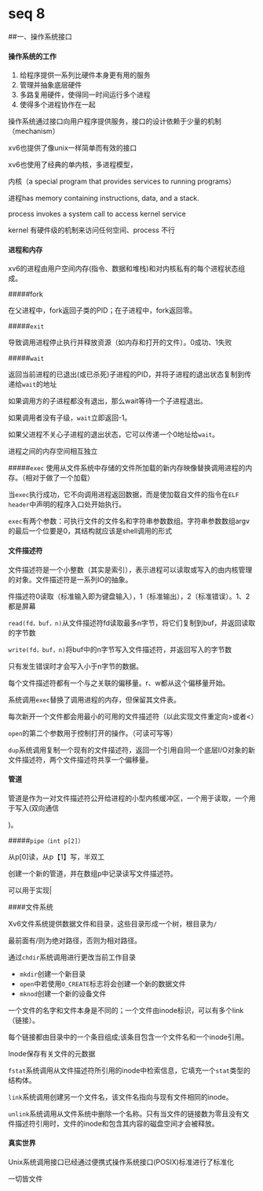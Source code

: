 # seq 8

##一、操作系统接口
#### 操作系统的工作

1. 给程序提供一系列比硬件本身更有用的服务
2. 管理并抽象底层硬件
3. 多路复用硬件，使得同一时间运行多个进程
4. 使得多个进程协作在一起

操作系统通过接口向用户程序提供服务，接口的设计依赖于少量的机制 （mechanism）

xv6也提供了像unix一样简单而有效的接口

xv6也使用了经典的单内核，多进程模型，

内核（a special program that provides services to running programs）

进程has memory containing instructions, data, and a stack. 

process invokes a system call to access kernel service

kernel 有硬件级的机制来访问任何空间、process 不行

#### 进程和内存

xv6的进程由用户空间内存(指令、数据和堆栈)和对内核私有的每个进程状态组成。

#####fork

在父进程中，fork返回子类的PID；在子进程中，fork返回零。

#####`exit`

导致调用进程停止执行并释放资源（如内存和打开的文件）。0成功、1失败

#####`wait`

返回当前进程的已退出(或已杀死)子进程的PID，并将子进程的退出状态复制到传递给`wait`的地址

如果调用方的子进程都没有退出，那么wait等待一个子进程退出。

如果调用者没有子级，`wait`立即返回-1。

如果父进程不关心子进程的退出状态，它可以传递一个0地址给`wait`。

进程之间的内存空间相互独立

#####`exec`
使用从文件系统中存储的文件所加载的新内存映像替换调用进程的内存。（相对于做了一个加载）

当`exec`执行成功，它不向调用进程返回数据，而是使加载自文件的指令在`ELF header`中声明的程序入口处开始执行。

`exec`有两个参数：可执行文件的文件名和字符串参数数组。字符串参数数组argv的最后一个位要是0，其结构就应该是shell调用的形式

#### 文件描述符

文件描述符是一个小整数（其实是索引），表示进程可以读取或写入的由内核管理的对象。文件描述符是一系列IO的抽象。

件描述符0读取（标准输入即为键盘输入），1（标准输出），2（标准错误）。1、2都是屏幕

`read(fd，buf，n)`从文件描述符fd读取最多n字节，将它们复制到buf，并返回读取的字节数

`write(fd，buf，n)`将buf中的n字节写入文件描述符，并返回写入的字节数

只有发生错误时才会写入小于n字节的数据。

每个文件描述符都有一个与之关联的偏移量。r、w都从这个偏移量开始。

系统调用`exec`替换了调用进程的内存，但保留其文件表。

每次新开一个文件都会用最小的可用的文件描述符（以此实现文件重定向>或者<）

`open`的第二个参数用于控制打开的操作。（可读可写等）

`dup`系统调用复制一个现有的文件描述符，返回一个引用自同一个底层I/O对象的新文件描述符，两个文件描述符共享一个偏移量。

#### 管道

管道是作为一对文件描述符公开给进程的小型内核缓冲区，一个用于读取，一个用于写入(双向通信

)。

#####`pipe（int p[2]）`

从p[0]读，从p【1】写，半双工

创建一个新的管道，并在数组p中记录读写文件描述符。

可以用于实现|

####文件系统

Xv6文件系统提供数据文件和目录，这些目录形成一个树，根目录为`/`

最前面有/则为绝对路径，否则为相对路径。

通过`chdir`系统调用进行更改当前工作目录

- `mkdir`创建一个新目录
- `open`中若使用`O_CREATE`标志将会创建一个新的数据文件
- `mknod`创建一个新的设备文件

一个文件的名字和文件本身是不同的；一个文件由inode标识，可以有多个link（链接）。

每个链接都由目录中的一个条目组成;该条目包含一个文件名和一个inode引用。

Inode保存有关文件的元数据

`fstat`系统调用从文件描述符所引用的inode中检索信息，它填充一个`stat`类型的结构体。

`link`系统调用创建另一个文件名，该文件名指向与现有文件相同的inode。

`unlink`系统调用从文件系统中删除一个名称。只有当文件的链接数为零且没有文件描述符引用时，文件的inode和包含其内容的磁盘空间才会被释放。

#### 真实世界

Unix系统调用接口已经通过便携式操作系统接口(POSIX)标准进行了标准化

一切皆文件
